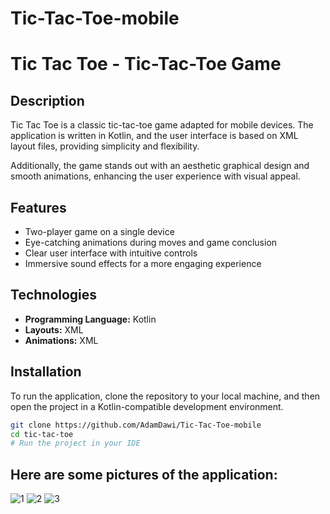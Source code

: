 # Tic-Tac-Toe-mobile
# Tic Tac Toe - Tic-Tac-Toe Game

## Description

Tic Tac Toe is a classic tic-tac-toe game adapted for mobile devices. The application is written in Kotlin, and the user interface is based on XML layout files, providing simplicity and flexibility.

Additionally, the game stands out with an aesthetic graphical design and smooth animations, enhancing the user experience with visual appeal.

## Features

- Two-player game on a single device
- Eye-catching animations during moves and game conclusion
- Clear user interface with intuitive controls
- Immersive sound effects for a more engaging experience

## Technologies

- **Programming Language:** Kotlin
- **Layouts:** XML
- **Animations:** XML

## Installation

To run the application, clone the repository to your local machine, and then open the project in a Kotlin-compatible development environment.

```bash
git clone https://github.com/AdamDawi/Tic-Tac-Toe-mobile
cd tic-tac-toe
# Run the project in your IDE
```

## Here are some pictures of the application:

![1](https://github.com/AdamDawi/Tic-Tac-Toe-mobile/assets/49430055/279d796b-e7d1-4190-9c9b-06ad5ebfc67f)
![2](https://github.com/AdamDawi/Tic-Tac-Toe-mobile/assets/49430055/9d36e4e5-9840-4cab-8152-aae7a3b6e28c)
![3](https://github.com/AdamDawi/Tic-Tac-Toe-mobile/assets/49430055/8d82cf26-89c7-4196-b44a-b131d340f337)
